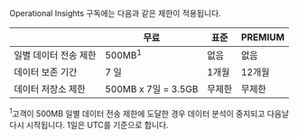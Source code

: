 Operational Insights 구독에는 다음과 같은 제한이 적용됩니다.


| |무료|표준|PREMIUM|
|---|---|---|---|
|일별 데이터 전송 제한|500MB<sup>1</sup>|없음|없음|
|데이터 보존 기간|7 일|1개월|12개월|
|데이터 저장소 제한|500MB x 7일 = 3.5GB|무제한|무제한|


<sup>1</sup>고객이 500MB 일별 데이터 전송 제한에 도달한 경우 데이터 분석이 중지되고 다음날 다시 시작됩니다. 1일은 UTC를 기준으로 합니다.

<!---HONumber=July15_HO3-->
